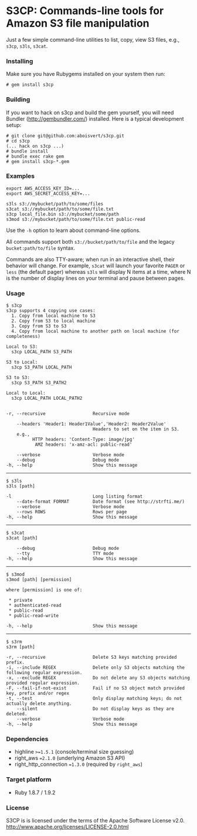 S3CP: Commands-line tools for Amazon S3 file manipulation
=============================================================

Just a few simple command-line utilities to list, copy, view S3 files, e.g.,  `s3cp`, `s3ls`, `s3cat`.

### Installing ###

Make sure you have Rubygems installed on your system then run:

    # gem install s3cp

### Building ###

If you want to hack on s3cp and build the gem yourself, you will need Bundler (http://gembundler.com/) installed.  Here is a typical development setup:

    # git clone git@github.com:aboisvert/s3cp.git
    # cd s3cp
    (... hack on s3cp ...)
    # bundle install
    # bundle exec rake gem
    # gem install s3cp-*.gem

### Examples ###

    export AWS_ACCESS_KEY_ID=...
    export AWS_SECRET_ACCESS_KEY=...

    s3ls s3://mybucket/path/to/some/files
    s3cat s3://mybucket/path/to/some/file.txt
    s3cp local_file.bin s3://mybucket/some/path
    s3mod s3://mybucket/path/to/some/file.txt public-read

Use the `-h` option to learn about command-line options.

All commands support both `s3://bucket/path/to/file` and the legacy `bucket:path/to/file` syntax.

Commands are also TTY-aware;  when run in an interactive shell, their behavior will change.  For example, `s3cat` will launch your favorite `PAGER` or `less` (the default pager) whereas `s3ls` will display N items at a time, where N is the number of display lines on your terminal and pause between pages.

### Usage ###

    $ s3cp
    s3cp supports 4 copying use cases:
      1. Copy from local machine to S3
      2. Copy from S3 to local machine
      3. Copy from S3 to S3
      4. Copy from local machine to another path on local machine (for completeness)

    Local to S3:
      s3cp LOCAL_PATH S3_PATH

    S3 to Local:
      s3cp S3_PATH LOCAL_PATH

    S3 to S3:
      s3cp S3_PATH S3_PATH2

    Local to Local:
      s3cp LOCAL_PATH LOCAL_PATH2


    -r, --recursive                  Recursive mode

        --headers 'Header1: Header1Value','Header2: Header2Value'
                                     Headers to set on the item in S3.
        e.g.,
              HTTP headers: 'Content-Type: image/jpg'
               AMZ headers: 'x-amz-acl: public-read'

        --verbose                    Verbose mode
        --debug                      Debug mode
    -h, --help                       Show this message

---

    $ s3ls
    s3ls [path]

    -l                               Long listing format
        --date-format FORMAT         Date format (see http://strfti.me/)
        --verbose                    Verbose mode
        --rows ROWS                  Rows per page
    -h, --help                       Show this message

---

    $ s3cat
    s3cat [path]

        --debug                      Debug mode
        --tty                        TTY mode
    -h, --help                       Show this message

---

    $ s3mod
    s3mod [path] [permission]

    where [permission] is one of:

     * private
     * authenticated-read
     * public-read
     * public-read-write

    -h, --help                       Show this message

---

    $ s3rm
    s3rm [path]

    -r, --recursive                  Delete S3 keys matching provided prefix.
    -i, --include REGEX              Delete only S3 objects matching the following regular expression.
    -x, --exclude REGEX              Do not delete any S3 objects matching provided regular expression.
    -F, --fail-if-not-exist          Fail if no S3 object match provided key, prefix and/or regex
    -t, --test                       Only display matching keys; do not actually delete anything.
        --silent                     Do not display keys as they are deleted.
        --verbose                    Verbose mode
    -h, --help                       Show this message

### Dependencies ###

* highline `>=1.5.1`  (console/terminal size guessing)
* right_aws `=2.1.0`  (underlying Amazon S3 API)
* right_http_connection `=1.3.0` (required by `right_aws`)

### Target platform ###

* Ruby 1.8.7 / 1.9.2

### License ###

S3CP is is licensed under the terms of the Apache Software License v2.0.
<http://www.apache.org/licenses/LICENSE-2.0.html>

